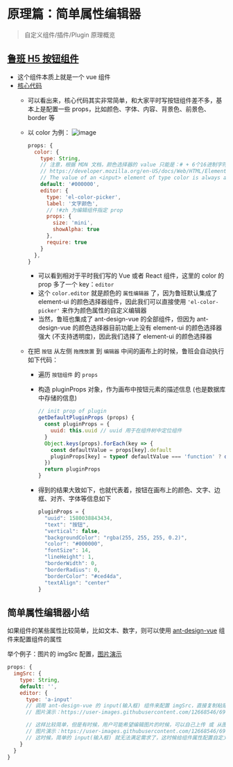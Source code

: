# 原理篇：简单属性编辑器
> 自定义组件/插件/Plugin 原理概览

## [鲁班 H5 按钮组件](https://github.com/luban-h5-components/lbc-button)
- 这个组件本质上就是一个 vue 组件
- [核心代码](https://github.com/luban-h5-components/lbc-button/blob/master/src/component/entry.js)
  - 可以看出来，核心代码其实非常简单，和大家平时写按钮组件差不多，基本上是配置一些 props，比如颜色、字体、内容、背景色、前景色、border 等
  - 以 color 为例：
  ![image](https://user-images.githubusercontent.com/12668546/73135438-f8a66c00-407c-11ea-9f7c-1b110ea3b2b3.png)

    ```js
    props: {
      color: {
        type: String,
        // 注意，根据 MDN 文档，颜色选择器的 value 只能是：# + 6个16进制字符串
        // https://developer.mozilla.org/en-US/docs/Web/HTML/Element/input/color#Value
        // The value of an <input> element of type color is always a DOMString which contains a 7-character string specifying an RGB color in hexadecimal format.
        default: '#000000',
        editor: {
          type: 'el-color-picker',
          label: '文字颜色',
          // !#zh 为编辑组件指定 prop
          props: {
            size: 'mini',
            showAlpha: true
          },
          require: true
        }
      },
    }
    ```
      - 可以看到相对于平时我们写的 Vue 或者 React 组件，这里的 color 的 prop 多了一个 key：`editor`
      - 这个 `color.editor` 就是颜色的 `属性编辑器` 了，因为鲁班默认集成了 element-ui 的颜色选择器组件，因此我们可以直接使用 `'el-color-picker'` 来作为颜色属性的自定义编辑器
      - 当然，鲁班也集成了 ant-design-vue 的全部组件，但因为 ant-design-vue 的颜色选择器目前功能上没有 element-ui 的颜色选择器强大 (不支持透明度)，因此我们选择了 element-ui 的颜色选择器


  - 在把 `按钮` 从左侧 `拖拽放置` 到 `编辑器` 中间的画布上的时候，鲁班会自动执行如下代码：
    - 遍历 `按钮组件` 的 `props`
    - 构造 pluginProps 对象，作为画布中按钮元素的描述信息 (也是数据库中存储的信息)
        ```js
        // init prop of plugin
        getDefaultPluginProps (props) {
          const pluginProps = {
            uuid: this.uuid // uuid 用于在组件树中定位组件
          }
          Object.keys(props).forEach(key => {
            const defaultValue = props[key].default
            pluginProps[key] = typeof defaultValue === 'function' ? defaultValue() : defaultValue
          })
          return pluginProps
        }
        ```

    - 得到的结果大致如下，也就代表着，按钮在画布上的颜色、文字、边框、对齐、字体等信息如下
      ```js
      pluginProps = {
        "uuid": 1580038843434,
        "text": "按钮",
        "vertical": false,
        "backgroundColor": "rgba(255, 255, 255, 0.2)",
        "color": "#000000",
        "fontSize": 14,
        "lineHeight": 1,
        "borderWidth": 0,
        "borderRadius": 0,
        "borderColor": "#ced4da",
        "textAlign": "center"
      }
      ```

## 简单属性编辑器小结
如果组件的某些属性比较简单，比如文本、数字，则可以使用 [ant-design-vue](https://www.antdv.com/docs/vue/introduce-cn/) 组件来配置组件的属性

举个例子：图片的 imgSrc 配置，[图片演示](https://user-images.githubusercontent.com/12668546/69001390-42096b00-0918-11ea-85b4-0ec868e44769.png)

```js
props: {
  imgSrc: {
    type: String,
    default: '',
    editor: {
      type: 'a-input'
      // 调用 ant-design-vue 的 input(输入框) 组件来配置 imgSrc，直接复制粘贴图片的链接即可
      // 图片演示：https://user-images.githubusercontent.com/12668546/69001390-42096b00-0918-11ea-85b4-0ec868e44769.png

      // 这样比较简单，但是有时候，用户可能希望编辑图片的时候，可以自己上传 或 从图片库中选择图片
      // 图片演示：https://user-images.githubusercontent.com/12668546/69001396-6a916500-0918-11ea-8f39-5e27a688d2fe.png
      // 这时候，简单的 input(输入框) 就无法满足需求了，这时候给组件属性配置自定义编辑器就有了用武之地了，具体请往下看。
    }
  }
}
```
